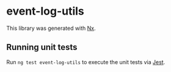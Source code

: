 # event-log-utils

This library was generated with [Nx](https://nx.dev).

## Running unit tests

Run `ng test event-log-utils` to execute the unit tests via [Jest](https://jestjs.io).
